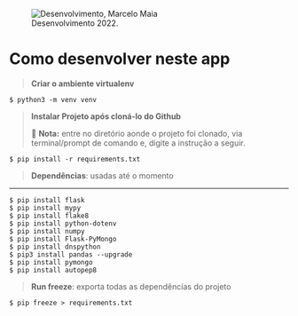 <p align="left">
<figure>
    <img src="https://blog.anhanguera.com/wp-content/uploads/2020/08/post_thumbnail-c43ae0837bac5b0fa9c09d8c332261cd.jpg"
         alt="Desenvolvimento, Marcelo Maia">
    <figcaption>Desenvolvimento 2022.</figcaption>
</figure>
</p>

# Como desenvolver neste app

> __Criar o ambiente virtualenv__
```
$ python3 -m venv venv
```

> __Instalar Projeto após cloná-lo do Github__
> 
> 📝 **Nota:** entre no diretório aonde o projeto foi clonado, via terminal/prompt de comando e, digite a instrução a seguir.
> 
```
$ pip install -r requirements.txt
```

>  __Dependências__: usadas até o momento
-------------------------------
```
$ pip install flask
$ pip install mypy
$ pip install flake8
$ pip install python-dotenv
$ pip install numpy
$ pip install Flask-PyMongo
$ pip install dnspython
$ pip3 install pandas --upgrade
$ pip install pymongo
$ pip install autopep8
```

> __Run freeze__: exporta todas as dependências do projeto
```
$ pip freeze > requirements.txt
```
